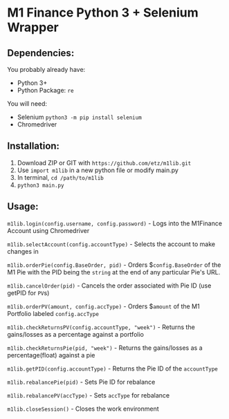 # M1 Finance Python 3 + Selenium Wrapper

## Dependencies:

You probably already have:
- Python 3+
- Python Package: `re`

You will need:
- Selenium `python3 -m pip install selenium`
- Chromedriver

## Installation:

1. Download ZIP or GIT with ```https://github.com/etz/m1lib.git```
2. Use ```import m1lib``` in a new python file or modify main.py
3. In terminal, ```cd /path/to/m1lib```
4. `python3 main.py`

## Usage:

`m1lib.login(config.username, config.password)` - Logs into the M1Finance Account using Chromedriver

`m1lib.selectAccount(config.accountType)` - Selects the account to make changes in

`m1lib.orderPie(config.BaseOrder, pid)` - Orders $`config.BaseOrder` of the M1 Pie with the PID being the `string` at the end of any particular Pie's URL.

`m1lib.cancelOrder(pid)` - Cancels the order associated with Pie ID (use getPID for `PV`s)

`m1lib.orderPV(amount, config.accType)` - Orders $`amount` of the M1 Portfolio labeled `config.accType`

`m1lib.checkReturnsPV(config.accountType, "week")` - Returns the gains/losses as a percentage against a portfolio

`m1lib.checkReturnsPie(pid, "week")` - Returns the gains/losses as a percentage(float) against a pie

`m1lib.getPID(config.accountType)` - Returns the Pie ID of the `accountType`

`m1lib.rebalancePie(pid)` - Sets Pie ID for rebalance

`m1lib.rebalancePV(accType)` - Sets `accType` for rebalance

`m1lib.closeSession()` - Closes the work environment
